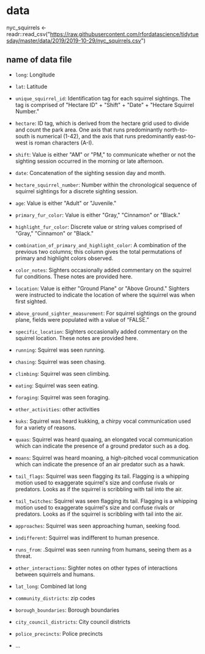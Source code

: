 # data

nyc_squirrels <- readr::read_csv("https://raw.githubusercontent.com/rfordatascience/tidytuesday/master/data/2019/2019-10-29/nyc_squirrels.csv")

## name of data file

- `long`: Longitude
- `lat`: Latitude
- `unique_squirrel_id`: Identification tag for each squirrel sightings. The tag is comprised of "Hectare ID" + "Shift" + "Date" + "Hectare Squirrel Number."
- `hectare`: ID tag, which is derived from the hectare grid used to divide and count the park area. One axis that runs predominantly north-to-south is numerical (1-42), and the axis that runs predominantly east-to-west is roman characters (A-I).
- `shift`: Value is either "AM" or "PM," to communicate whether or not the sighting session occurred in the morning or late afternoon.
- `date`: Concatenation of the sighting session day and month.
- `hectare_squirrel_number`: Number within the chronological sequence of squirrel sightings for a discrete sighting session.
- `age`: Value is either "Adult" or "Juvenile."
- `primary_fur_color`: Value is either "Gray," "Cinnamon" or "Black."
- `highlight_fur_color`: Discrete value or string values comprised of "Gray," "Cinnamon" or "Black."
- `combination_of_primary_and_highlight_color`: A combination of the previous two columns; this column gives the total permutations of primary and highlight colors observed.
- `color_notes`: Sighters occasionally added commentary on the squirrel fur conditions. These notes are provided here.
- `location`: Value is either "Ground Plane" or "Above Ground." Sighters were instructed to indicate the location of where the squirrel was when first sighted.
- `above_ground_sighter_measurement`: For squirrel sightings on the ground plane, fields were populated with a value of “FALSE.”
- `specific_location`: Sighters occasionally added commentary on the squirrel location. These notes are provided here.
- `running`: Squirrel was seen running.
- `chasing`: Squirrel was seen chasing.
- `climbing`: Squirrel was seen climbing.
- `eating`: Squirrel was seen eating.
- `foraging`: Squirrel was seen foraging.
- `other_activities`: other activities
- `kuks`: Squirrel was heard kukking, a chirpy vocal communication used for a variety of reasons.
- `quaas`: Squirrel was heard quaaing, an elongated vocal communication which can indicate the presence of a ground predator such as a dog.
- `moans`: Squirrel was heard moaning, a high-pitched vocal communication which can indicate the presence of an air predator such as a hawk.
- `tail_flags`: Squirrel was seen flagging its tail. Flagging is a whipping motion used to exaggerate squirrel's size and confuse rivals or predators. Looks as if the squirrel is scribbling with tail into the air.
- `tail_twitches`: Squirrel was seen flagging its tail. Flagging is a whipping motion used to exaggerate squirrel's size and confuse rivals or predators. Looks as if the squirrel is scribbling with tail into the air.
- `approaches`: Squirrel was seen approaching human, seeking food.
- `indifferent`: Squirrel was indifferent to human presence.
- `runs_from`: .Squirrel was seen running from humans, seeing them as a threat.
- `other_interactions`: Sighter notes on other types of interactions between squirrels and humans.
- `lat_long`: Combined lat long
- `community_districts`: zip codes
- `borough_boundaries`: Borough boundaries
- `city_council_districts`: City council districts
- `police_precincts`: Police precincts

- ...
